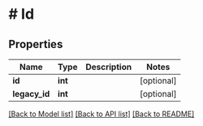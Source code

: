 # # Id

## Properties

Name | Type | Description | Notes
------------ | ------------- | ------------- | -------------
**id** | **int** |  | [optional]
**legacy_id** | **int** |  | [optional]

[[Back to Model list]](../../README.md#models) [[Back to API list]](../../README.md#endpoints) [[Back to README]](../../README.md)
